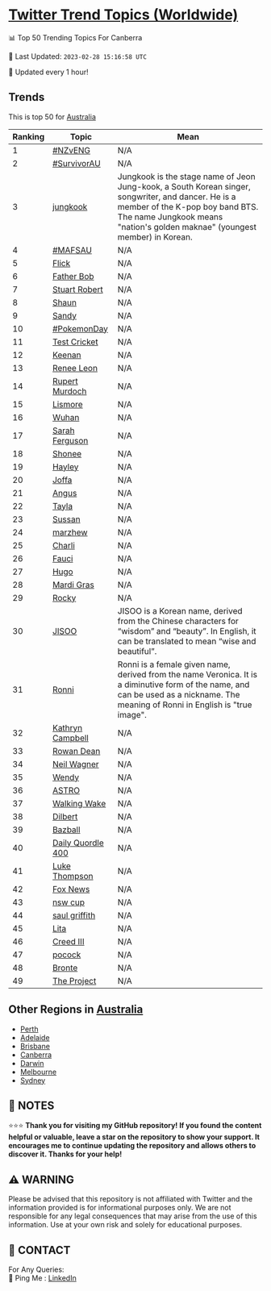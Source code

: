 [Twitter Trend Topics (Worldwide)](https://github.com/ErcinDedeoglu/Twitter-Trend-Topics)
==========


📊 Top 50 Trending Topics For Canberra

📆 Last Updated: `2023-02-28 15:16:58 UTC`

🔧 Updated every 1 hour!


## Trends

This is top 50 for [Australia](</Australia>)

| Ranking | Topic | Mean |
| ------- | ------------ | ------------ |
| 1 | [#NZvENG](http://twitter.com/search?q=%23NZvENG) | N/A |
| 2 | [#SurvivorAU](http://twitter.com/search?q=%23SurvivorAU) | N/A |
| 3 | [jungkook](http://twitter.com/search?q=jungkook) | Jungkook is the stage name of Jeon Jung-kook, a South Korean singer, songwriter, and dancer. He is a member of the K-pop boy band BTS. The name Jungkook means "nation's golden maknae" (youngest member) in Korean. |
| 4 | [#MAFSAU](http://twitter.com/search?q=%23MAFSAU) | N/A |
| 5 | [Flick](http://twitter.com/search?q=Flick) | N/A |
| 6 | [Father Bob](http://twitter.com/search?q=Father+Bob) | N/A |
| 7 | [Stuart Robert](http://twitter.com/search?q=Stuart+Robert) | N/A |
| 8 | [Shaun](http://twitter.com/search?q=Shaun) | N/A |
| 9 | [Sandy](http://twitter.com/search?q=Sandy) | N/A |
| 10 | [#PokemonDay](http://twitter.com/search?q=%23PokemonDay) | N/A |
| 11 | [Test Cricket](http://twitter.com/search?q=Test+Cricket) | N/A |
| 12 | [Keenan](http://twitter.com/search?q=Keenan) | N/A |
| 13 | [Renee Leon](http://twitter.com/search?q=Renee+Leon) | N/A |
| 14 | [Rupert Murdoch](http://twitter.com/search?q=Rupert+Murdoch) | N/A |
| 15 | [Lismore](http://twitter.com/search?q=Lismore) | N/A |
| 16 | [Wuhan](http://twitter.com/search?q=Wuhan) | N/A |
| 17 | [Sarah Ferguson](http://twitter.com/search?q=Sarah+Ferguson) | N/A |
| 18 | [Shonee](http://twitter.com/search?q=Shonee) | N/A |
| 19 | [Hayley](http://twitter.com/search?q=Hayley) | N/A |
| 20 | [Joffa](http://twitter.com/search?q=Joffa) | N/A |
| 21 | [Angus](http://twitter.com/search?q=Angus) | N/A |
| 22 | [Tayla](http://twitter.com/search?q=Tayla) | N/A |
| 23 | [Sussan](http://twitter.com/search?q=Sussan) | N/A |
| 24 | [marzhew](http://twitter.com/search?q=marzhew) | N/A |
| 25 | [Charli](http://twitter.com/search?q=Charli) | N/A |
| 26 | [Fauci](http://twitter.com/search?q=Fauci) | N/A |
| 27 | [Hugo](http://twitter.com/search?q=Hugo) | N/A |
| 28 | [Mardi Gras](http://twitter.com/search?q=Mardi+Gras) | N/A |
| 29 | [Rocky](http://twitter.com/search?q=Rocky) | N/A |
| 30 | [JISOO](http://twitter.com/search?q=JISOO) | JISOO is a Korean name, derived from the Chinese characters for “wisdom” and “beauty”. In English, it can be translated to mean “wise and beautiful”. |
| 31 | [Ronni](http://twitter.com/search?q=Ronni) | Ronni is a female given name, derived from the name Veronica. It is a diminutive form of the name, and can be used as a nickname. The meaning of Ronni in English is "true image". |
| 32 | [Kathryn Campbell](http://twitter.com/search?q=Kathryn+Campbell) | N/A |
| 33 | [Rowan Dean](http://twitter.com/search?q=Rowan+Dean) | N/A |
| 34 | [Neil Wagner](http://twitter.com/search?q=Neil+Wagner) | N/A |
| 35 | [Wendy](http://twitter.com/search?q=Wendy) | N/A |
| 36 | [ASTRO](http://twitter.com/search?q=ASTRO) | N/A |
| 37 | [Walking Wake](http://twitter.com/search?q=Walking+Wake) | N/A |
| 38 | [Dilbert](http://twitter.com/search?q=Dilbert) | N/A |
| 39 | [Bazball](http://twitter.com/search?q=Bazball) | N/A |
| 40 | [Daily Quordle 400](http://twitter.com/search?q=Daily+Quordle+400) | N/A |
| 41 | [Luke Thompson](http://twitter.com/search?q=Luke+Thompson) | N/A |
| 42 | [Fox News](http://twitter.com/search?q=Fox+News) | N/A |
| 43 | [nsw cup](http://twitter.com/search?q=nsw+cup) | N/A |
| 44 | [saul griffith](http://twitter.com/search?q=saul+griffith) | N/A |
| 45 | [Lita](http://twitter.com/search?q=Lita) | N/A |
| 46 | [Creed III](http://twitter.com/search?q=Creed+III) | N/A |
| 47 | [pocock](http://twitter.com/search?q=pocock) | N/A |
| 48 | [Bronte](http://twitter.com/search?q=Bronte) | N/A |
| 49 | [The Project](http://twitter.com/search?q=The+Project) | N/A |



## Other Regions in [Australia](</Australia>)

* [Perth](</Australia/Perth.md>)
* [Adelaide](</Australia/Adelaide.md>)
* [Brisbane](</Australia/Brisbane.md>)
* [Canberra](</Australia/Canberra.md>)
* [Darwin](</Australia/Darwin.md>)
* [Melbourne](</Australia/Melbourne.md>)
* [Sydney](</Australia/Sydney.md>)



## 📝 NOTES

⭐⭐⭐ **Thank you for visiting my GitHub repository! If you found the content helpful or valuable, leave a star on the repository to show your support. It encourages me to continue updating the repository and allows others to discover it. Thanks for your help!**


## ⚠️ WARNING

Please be advised that this repository is not affiliated with Twitter and the information provided is for informational purposes only. We are not responsible for any legal consequences that may arise from the use of this information. Use at your own risk and solely for educational purposes.


## 📨 CONTACT

 For Any Queries:  
            🏓 Ping Me : [LinkedIn](https://www.linkedin.com/in/ercindedeoglu/)
